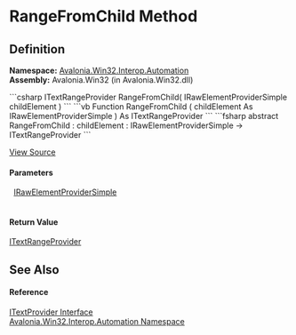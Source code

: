 # RangeFromChild Method




## Definition
**Namespace:** <a href="N_Avalonia_Win32_Interop_Automation">Avalonia.Win32.Interop.Automation</a>  
**Assembly:** Avalonia.Win32 (in Avalonia.Win32.dll)

<Tabs groupId="api-code-preview">
<TabItem value="csharp" label="C#">
```csharp
ITextRangeProvider RangeFromChild(
	IRawElementProviderSimple childElement
)
```
</TabItem>
<TabItem value="vb" label="VB">
```vb
Function RangeFromChild ( 
	childElement As IRawElementProviderSimple
) As ITextRangeProvider
```
</TabItem>
<TabItem value="fsharp" label="F#">
```fsharp
abstract RangeFromChild : 
        childElement : IRawElementProviderSimple -> ITextRangeProvider 
```
</TabItem>
</Tabs>



<a href="https://github.com/AvaloniaUI/Avalonia/tree/master/src/Windows/Avalonia.Win32/Interop/Automation/ITextProvider.cs" title="View the source code">View Source</a>



#### Parameters
<dl><dt>  <a href="T_Avalonia_Win32_Interop_Automation_IRawElementProviderSimple">IRawElementProviderSimple</a></dt><dd> </dd></dl>

#### Return Value
<a href="T_Avalonia_Win32_Interop_Automation_ITextRangeProvider">ITextRangeProvider</a>

## See Also


#### Reference
<a href="T_Avalonia_Win32_Interop_Automation_ITextProvider">ITextProvider Interface</a>  
<a href="N_Avalonia_Win32_Interop_Automation">Avalonia.Win32.Interop.Automation Namespace</a>  

